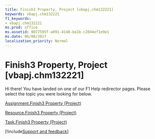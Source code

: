 ```yaml
---
title: Finish3 Property, Project [vbapj.chm132221]
keywords: vbapj.chm132221
f1_keywords:
- vbapj.chm132221
ms.prod: office
ms.assetid: 9077595f-a091-4148-ba1b-c2844ef1e9e1
ms.date: 06/08/2017
localization_priority: Normal
---
```



# Finish3 Property, Project [vbapj.chm132221]

Hi there! You have landed on one of our F1 Help redirector pages. Please select the topic you were looking for below.

[Assignment.Finish3 Property (Project)](https://msdn.microsoft.com/library/d76d6820-68b7-1742-1b7c-c8ab69d928cf%28Office.15%29.aspx)

[Resource.Finish3 Property (Project)](https://msdn.microsoft.com/library/1b9dd528-1187-7792-9065-33f8ab4c986e%28Office.15%29.aspx)

[Task.Finish3 Property (Project)](https://msdn.microsoft.com/library/4fdb98f4-8801-5ccd-2794-885f7a655501%28Office.15%29.aspx)

[!include[Support and feedback](~/includes/feedback-boilerplate.md)]